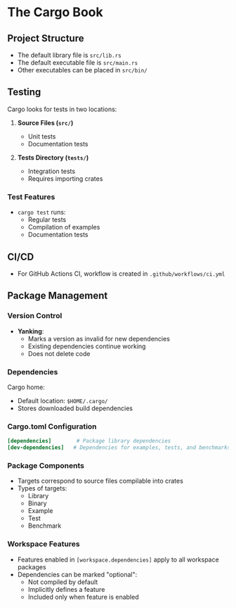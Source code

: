 # The Cargo Book

## Project Structure
- The default library file is `src/lib.rs`
- The default executable file is `src/main.rs`
- Other executables can be placed in `src/bin/`

## Testing
Cargo looks for tests in two locations:
1. **Source Files (`src/`)**
   - Unit tests
   - Documentation tests

2. **Tests Directory (`tests/`)**
   - Integration tests
   - Requires importing crates

### Test Features
- `cargo test` runs:
  - Regular tests
  - Compilation of examples
  - Documentation tests

## CI/CD
- For GitHub Actions CI, workflow is created in `.github/workflows/ci.yml`

## Package Management
### Version Control
- **Yanking**: 
  - Marks a version as invalid for new dependencies
  - Existing dependencies continue working
  - Does not delete code

### Dependencies
Cargo home:
- Default location: `$HOME/.cargo/`
- Stores downloaded build dependencies

### Cargo.toml Configuration
```toml
[dependencies]        # Package library dependencies
[dev-dependencies]   # Dependencies for examples, tests, and benchmarks
```

### Package Components
- Targets correspond to source files compilable into crates
- Types of targets:
  - Library
  - Binary
  - Example
  - Test
  - Benchmark

### Workspace Features
- Features enabled in `[workspace.dependencies]` apply to all workspace packages
- Dependencies can be marked "optional":
  - Not compiled by default
  - Implicitly defines a feature
  - Included only when feature is enabled
